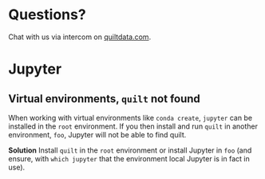 # Questions?
Chat with us via intercom on [quiltdata.com](https://quiltdata.com).

# Jupyter
## Virtual environments, `quilt` not found
When working with virtual environments like `conda create`, `jupyter` can be installed in the `root` environment. If you then install and run `quilt` in another environment, `foo`, Jupyter will not be able to find quilt.

**Solution** Install `quilt` in the `root` environment or install Jupyter in `foo` (and ensure, with `which jupyter` that the environment local Jupyter is in fact in use).